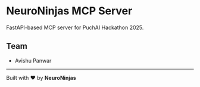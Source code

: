 # NeuroNinjas MCP Server

FastAPI-based MCP server for PuchAI Hackathon 2025.

## Team
- Avishu Panwar


---
Built with ❤️ by **NeuroNinjas**
